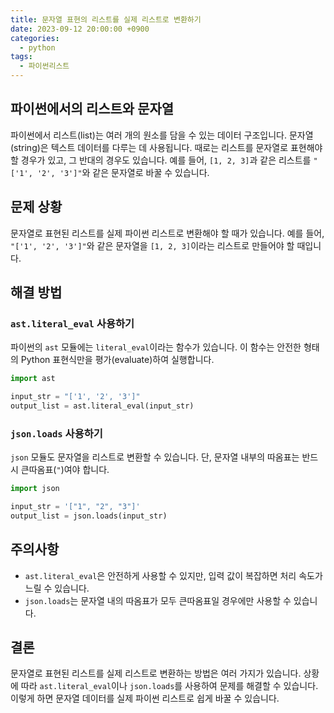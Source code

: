 ```yaml
---
title: 문자열 표현의 리스트를 실제 리스트로 변환하기
date: 2023-09-12 20:00:00 +0900
categories:
  - python
tags:
  - 파이썬리스트
---
```


## 파이썬에서의 리스트와 문자열

파이썬에서 리스트(list)는 여러 개의 원소를 담을 수 있는 데이터 구조입니다. 문자열(string)은 텍스트 데이터를 다루는 데 사용됩니다. 때로는 리스트를 문자열로 표현해야 할 경우가 있고, 그 반대의 경우도 있습니다. 예를 들어, `[1, 2, 3]`과 같은 리스트를 `"['1', '2', '3']"`와 같은 문자열로 바꿀 수 있습니다.

## 문제 상황

문자열로 표현된 리스트를 실제 파이썬 리스트로 변환해야 할 때가 있습니다. 예를 들어, `"['1', '2', '3']"`와 같은 문자열을 `[1, 2, 3]`이라는 리스트로 만들어야 할 때입니다.

## 해결 방법

### `ast.literal_eval` 사용하기

파이썬의 `ast` 모듈에는 `literal_eval`이라는 함수가 있습니다. 이 함수는 안전한 형태의 Python 표현식만을 평가(evaluate)하여 실행합니다.

```python
import ast

input_str = "['1', '2', '3']"
output_list = ast.literal_eval(input_str)
```

### `json.loads` 사용하기

`json` 모듈도 문자열을 리스트로 변환할 수 있습니다. 단, 문자열 내부의 따옴표는 반드시 큰따옴표(`"`)여야 합니다.

```python
import json

input_str = '["1", "2", "3"]'
output_list = json.loads(input_str)
```

## 주의사항

- `ast.literal_eval`은 안전하게 사용할 수 있지만, 입력 값이 복잡하면 처리 속도가 느릴 수 있습니다.
- `json.loads`는 문자열 내의 따옴표가 모두 큰따옴표일 경우에만 사용할 수 있습니다.

## 결론

문자열로 표현된 리스트를 실제 리스트로 변환하는 방법은 여러 가지가 있습니다. 상황에 따라 `ast.literal_eval`이나 `json.loads`를 사용하여 문제를 해결할 수 있습니다. 이렇게 하면 문자열 데이터를 실제 파이썬 리스트로 쉽게 바꿀 수 있습니다.